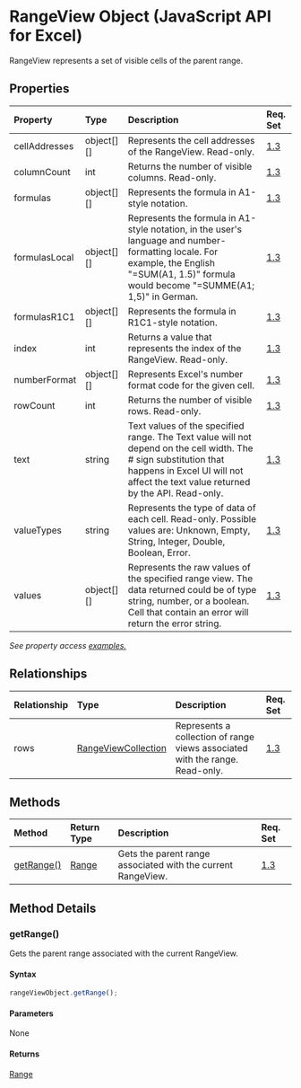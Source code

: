 # RangeView Object (JavaScript API for Excel)

RangeView represents a set of visible cells of the parent range.

## Properties

| Property	   | Type	|Description| Req. Set|
|:---------------|:--------|:----------|:----|
|cellAddresses|object[][]|Represents the cell addresses of the RangeView. Read-only.|[1.3](../requirement-sets/excel-api-requirement-sets.md)|
|columnCount|int|Returns the number of visible columns. Read-only.|[1.3](../requirement-sets/excel-api-requirement-sets.md)|
|formulas|object[][]|Represents the formula in A1-style notation.|[1.3](../requirement-sets/excel-api-requirement-sets.md)|
|formulasLocal|object[][]|Represents the formula in A1-style notation, in the user's language and number-formatting locale.  For example, the English "=SUM(A1, 1.5)" formula would become "=SUMME(A1; 1,5)" in German.|[1.3](../requirement-sets/excel-api-requirement-sets.md)|
|formulasR1C1|object[][]|Represents the formula in R1C1-style notation.|[1.3](../requirement-sets/excel-api-requirement-sets.md)|
|index|int|Returns a value that represents the index of the RangeView. Read-only.|[1.3](../requirement-sets/excel-api-requirement-sets.md)|
|numberFormat|object[][]|Represents Excel's number format code for the given cell.|[1.3](../requirement-sets/excel-api-requirement-sets.md)|
|rowCount|int|Returns the number of visible rows. Read-only.|[1.3](../requirement-sets/excel-api-requirement-sets.md)|
|text|string|Text values of the specified range. The Text value will not depend on the cell width. The # sign substitution that happens in Excel UI will not affect the text value returned by the API. Read-only.|[1.3](../requirement-sets/excel-api-requirement-sets.md)|
|valueTypes|string|Represents the type of data of each cell. Read-only. Possible values are: Unknown, Empty, String, Integer, Double, Boolean, Error.|[1.3](../requirement-sets/excel-api-requirement-sets.md)|
|values|object[][]|Represents the raw values of the specified range view. The data returned could be of type string, number, or a boolean. Cell that contain an error will return the error string.|[1.3](../requirement-sets/excel-api-requirement-sets.md)|

_See property access [examples.](#property-access-examples)_

## Relationships
| Relationship | Type	|Description| Req. Set|
|:---------------|:--------|:----------|:----|
|rows|[RangeViewCollection](rangeviewcollection.md)|Represents a collection of range views associated with the range. Read-only.|[1.3](../requirement-sets/excel-api-requirement-sets.md)|

## Methods

| Method		   | Return Type	|Description| Req. Set|
|:---------------|:--------|:----------|:----|
|[getRange()](#getrange)|[Range](range.md)|Gets the parent range associated with the current RangeView.|[1.3](../requirement-sets/excel-api-requirement-sets.md)|

## Method Details


### getRange()
Gets the parent range associated with the current RangeView.

#### Syntax
```js
rangeViewObject.getRange();
```

#### Parameters
None

#### Returns
[Range](range.md)

